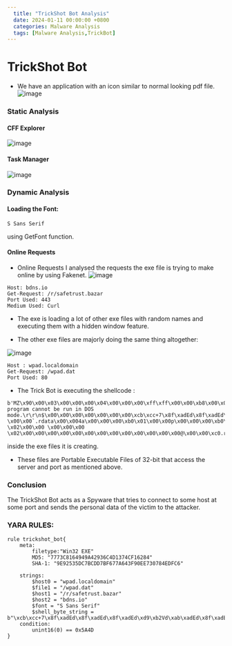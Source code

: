 ```yaml
---
  title: "TrickShot Bot Analysis"
  date: 2024-01-11 00:00:00 +0800
  categories: Malware Analysis
  tags: [Malware Analysis,TrickBot]
---
```



# TrickShot Bot


- We have an application with an icon similar to normal looking pdf file.
![image](https://github.com/it4ch1-007/it4ch1-007.github.io/assets/133276365/86285908-dab7-48b7-91a4-acee6c630928)



### Static Analysis

#### CFF Explorer
![image](https://github.com/it4ch1-007/it4ch1-007.github.io/assets/133276365/07d8a287-b5d4-4325-8ed8-c1fd0e7fd809)


#### Task Manager
![image](https://github.com/it4ch1-007/it4ch1-007.github.io/assets/133276365/e3a03ab9-89f1-4fd6-a4b6-5a1d05ad19d2)


### Dynamic Analysis

#### Loading the Font:
```
S Sans Serif
```
using GetFont function.

#### Online Requests

- Online Requests
I analysed the requests the exe file is trying to make online by using Fakenet.
![image](https://github.com/it4ch1-007/it4ch1-007.github.io/assets/133276365/f6f871fe-bc4c-4f0a-a660-aabdc0bd0a68)


```
Host: bdns.io
Get-Request: /r/safetrust.bazar
Port Used: 443
Medium Used: Curl
```

- The exe is loading a lot of other exe files with random names and executing them with a hidden window feature.

- The other exe files are majorly doing the same thing altogether:

![image](https://github.com/it4ch1-007/it4ch1-007.github.io/assets/133276365/00b6f7f9-e38e-4701-a940-1c07f9335d11)


```
Host : wpad.localdomain
Get-Request: /wpad.dat
Port Used: 80
```
- The Trick Bot is executing the shellcode :
```
b'MZ\x90\x00\x03\x00\x00\x00\x04\x00\x00\x00\xff\xff\x00\x00\xb8\x00\x00\x00\x00\x00\x00\x00@\x00\x00\x00\x00\x00\x00\x00\x00\x00\x00\x00\x00\x00\x00\x00\x00\x00\x00\x00\x00\x00\x00\x00\x00\x00\x00\x00\x00\x00\x00\x00\x00\x00\x00\x00\xe8\x00\x00\x00\x0e\x1f\xba\x0e\x00\xb4\t\xcd!\xb8\x01L\xcd!This program cannot be run in DOS mode.\r\r\n$\x00\x00\x00\x00\x00\x00\x00\xcb\xcc+7\x8f\xadEd\x8f\xadEd\x8f\xadEd\xd9\xb2Vd\xab\xadEd\x8f\xadEd\x82\xadEd\xed\xb2Vd\x9e\xadEd\x8f\xadDd\x18\xacEd\x0c\xb1Kd\x94\xadEdg\xb2Od\x18\xadEdg\xb2Nd\xc0\xadEd7\xabCd\x8e\xadEdRich\x8f\xadEd\x00\x00\x00\x00\x00\x00\x00\x00\x00\x00\x00\x00\x00\x00\x00\x00PE\x00\x00L\x01\x04\x00A\xb2!_\x00\x00\x00\x00\x00\x00\x00\x00\xe0\x00\x0f\x01\x0b\x01\x06\x00\x00\xa0\x01\x00\x00P\x05\x00\x00\x00\x00\x00"b\x00\x00\x00\x10\x00\x00\x00\xb0\x01\x00\x00\x00@\x00\x00\x10\x00\x00\x00\x10\x00\x00\x04\x00\x00\x00\x00\x00\x00\x00\x04\x00\x00\x00\x00\x00\x00\x00\x00\x00\x07\x00\x00\x10\x00\x00\x00\x00\x00\x00\x02\x00\x00\x00\x00\x00\x10\x00\x00\x10\x00\x00\x00\x00\x10\x00\x00\x10\x00\x00\x00\x00\x00\x00\x10\x00\x00\x00\x00\x00\x00\x00\x00\x00\x00\x008\xfd\x01\x00\xb4\x00\x00\x00\x00\x80\x02\x00\xb0t\x04\x00\x00\x00\x00\x00\x00\x00\x00\x00\x00\x00\x00\x00\x00\x00\x00\x00\x00\x00\x00\x00\x00\x00\x00\x00\x00\x00\x00\x00\x00\x00\x00\x00\x00\x00\x00\x00\x00\x00\x00\x00\x00\x00\x00\x00\x00\x00\x00\x00\x00\x00\x00\x00\x00\x00\x00\x00\x00\x00\x00\x00\x00\x00\x00\x00\x00\x00\x00\x00\x00\x00\x00\x00\x00\xb0\x01\x00\xd0\x03\x00\x00\x00\x00\x00\x00\x00\x00\x00\x00\x00\x00\x00\x00\x00\x00\x00\x00\x00\x00\x00\x00\x00\x00\x00\x00.text\x00\x00\x00}\x90\x01\x00\x00\x10\x00\x00\x00\xa0\x01\x00\x00\x10\x00\x00\x00\x00\x00\x00\x00\x00\x00\x00\x00\x00\x00\x00 \x00\x00`.rdata\x00\x004a\x00\x00\x00\xb0\x01\x00\x00p\x00\x00\x00\xb0\x01\x00\x00\x00\x00\x00\x00\x00\x00\x00\x00\x00\x00\x00@\x00\x00@.data\x00\x00\x00\xccY\x00\x00\x00 \x02\x00\x00 \x00\x00\x00 \x02\x00\x00\x00\x00\x00\x00\x00\x00\x00\x00\x00\x00\x00@\x00\x00\xc0.rsrc\x00\x00\x00\xb0t\x04\x00\x00\x80\x02\x00\x00\x80\x04\x00\x00@\x02\x00\x00\x00\x00\x00\x00\x00\x00\x00\x00\x00\x00\x00@\x00\x00@\x0
```
inside the exe files it is creating.

- These files are Portable Executable Files of 32-bit that access the server and port as mentioned above.

### Conclusion

The TrickShot Bot acts as a Spyware that tries to connect to some host at some port and sends the personal data of the victim to the attacker.

### YARA RULES:

```
rule trickshot_bot{
    meta: 
        filetype:"Win32 EXE"
        MD5: "7773C8164949A42936C4D1374CF16284"
        SHA-1: "9E92535DC7BCDD7BF677A643F90EE730784EDFC6"
    
    strings:
        $host0 = "wpad.localdomain"
        $file1 = "/wpad.dat"
        $host1 = "/r/safetrust.bazar"
        $host2 = "bdns.io"
        $font = "S Sans Serif"
        $shell_byte_string = b"\xcb\xcc+7\x8f\xadEd\x8f\xadEd\x8f\xadEd\xd9\xb2Vd\xab\xadEd\x8f\xadEd\x82\xadEd\xed\xb2Vd\x9e\xadEd\x8f\xadDd\x18\xacEd\x0c\xb1Kd\x94\xadEdg\xb2Od\x18\xadEdg\xb2Nd\xc0\xadEd7\xabCd\x8e\xadEdRich\x8f\xadEd"
    condition:
        unint16(0) == 0x5A4D
}
```






